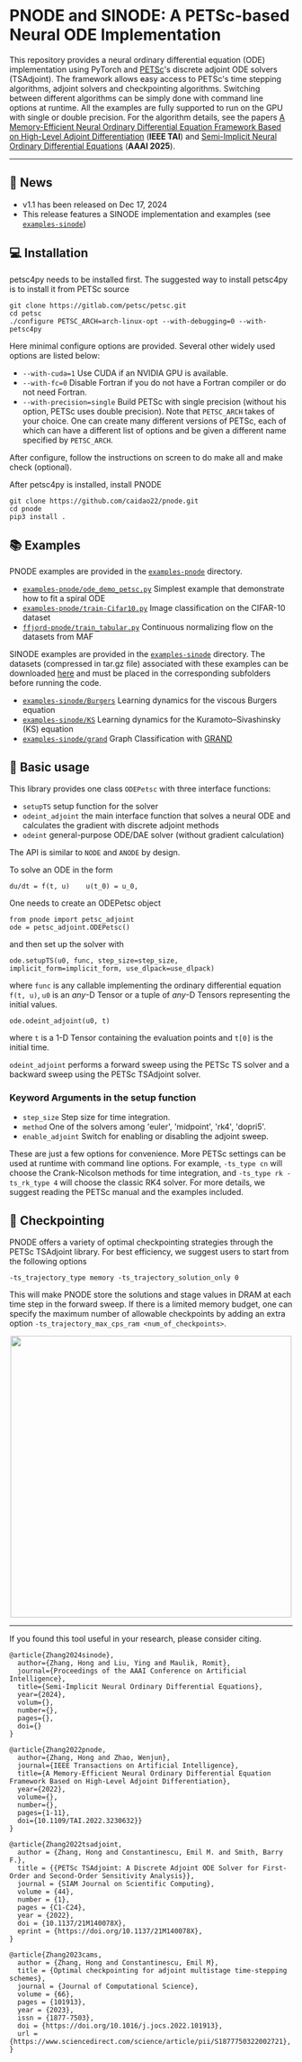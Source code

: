 # PNODE and SINODE: A PETSc-based Neural ODE Implementation

This repository provides a neural ordinary differential equation (ODE) implementation using PyTorch and [PETSc](https://petsc.org/release/overview/)'s discrete adjoint ODE solvers (TSAdjoint). The framework allows easy access to PETSc's time stepping algorithms, adjoint solvers and checkpointing algorithms. Switching between different algorithms can be simply done with command line options at runtime. All the examples are fully supported to run on the GPU with single or double precision. For the algorithm details, see the papers [A Memory-Efficient Neural Ordinary Differential Equation Framework Based on High-Level Adjoint Differentiation](https://arxiv.org/pdf/2206.01298) (**IEEE TAI**) and [Semi-Implicit Neural Ordinary Differential Equations](https://arxiv.org/abs/2412.11301) (**AAAI 2025**).

---

## :rocket: News
 - v1.1 has been released on Dec 17, 2024
 - This release features a SINODE implementation and examples (see [`examples-sinode`](./examples-sinode))

<!-- <p align="center">
  <img align="middle" src="./assets/.png" alt="" width="240" height="330" />
  <img align="middle" src="./assets/.png" alt="" width="240" height="330" />
</p> -->

## :computer: Installation
petsc4py needs to be installed first. The suggested way to install petsc4py is to install it from PETSc source
```
git clone https://gitlab.com/petsc/petsc.git
cd petsc
./configure PETSC_ARCH=arch-linux-opt --with-debugging=0 --with-petsc4py
```
Here minimal configure options are provided. Several other widely used options are listed below:

 - `--with-cuda=1` Use CUDA if an NVIDIA GPU is available.
 - `--with-fc=0` Disable Fortran if you do not have a Fortran compiler or do not need Fortran.
 - `--with-precision=single` Build PETSc with single precision (without his option, PETSc uses double precision).
Note that `PETSC_ARCH` takes of your choice. One can create many different versions of PETSc, each of which can have a different list of options and be given a different name specified by `PETSC_ARCH`.

After configure, follow the instructions on screen to do make all and make check (optional).

After petsc4py is installed, install PNODE
```
git clone https://github.com/caidao22/pnode.git
cd pnode
pip3 install .
```

## :books: Examples
PNODE examples are provided in the [`examples-pnode`](./examples-pnode) directory.

 - [`examples-pnode/ode_demo_petsc.py`](./examples-pnode/ode_demo_petsc.py) Simplest example that demonstrate how to fit a spiral ODE
 - [`examples-pnode/train-Cifar10.py`](./examples-pnode/train-Cifar10.py) Image classification on the CIFAR-10 dataset
 - [`ffjord-pnode/train_tabular.py`](./ffjord-pnode/train_tabular.py) Continuous normalizing flow on the datasets from MAF

SINODE examples are provided in the [`examples-sinode`](./examples-sinode) directory. The datasets (compressed in tar.gz file) associated with these examples can be downloaded [here](https://web.cels.anl.gov/projects/petsc/sinode-data/sinode-data.tar.gz) and must be placed in the corresponding subfolders before running the code.

 - [`examples-sinode/Burgers`](./examples-sinode/Burgers) Learning dynamics for the viscous Burgers equation
 - [`examples-sinode/KS`](./examples-sinode/KS) Learning dynamics for the Kuramoto–Sivashinsky (KS) equation
 - [`examples-sinode/grand`](./examples-sinode/grand) Graph Classification with [GRAND](https://arxiv.org/abs/1911.07532)


## :beginner: Basic usage
This library provides one class `ODEPetsc` with three interface functions:

 - `setupTS` setup function for the solver
 - `odeint_adjoint` the main interface function that solves a neural ODE and calculates the gradient with discrete adjoint methods
 - `odeint` general-purpose ODE/DAE solver (without gradient calculation)

The API is similar to `NODE` and `ANODE` by design.

To solve an ODE in the form
```
du/dt = f(t, u)    u(t_0) = u_0,
```
One needs to create an ODEPetsc object
```
from pnode import petsc_adjoint
ode = petsc_adjoint.ODEPetsc()
```
and then set up the solver with
```
ode.setupTS(u0, func, step_size=step_size, implicit_form=implicit_form, use_dlpack=use_dlpack)
```
where `func` is any callable implementing the ordinary differential equation `f(t, u)`, `u0` is an _any_-D Tensor or a tuple of _any_-D Tensors representing the initial values.

```
ode.odeint_adjoint(u0, t)
```
where `t` is a 1-D Tensor containing the evaluation points and  `t[0]` is the initial time.

`odeint_adjoint` performs a forward sweep using the PETSc TS solver and a backward sweep using the PETSc TSAdjoint solver.

### Keyword Arguments in the setup function
 - `step_size` Step size for time integration.
 - `method` One of the solvers among 'euler', 'midpoint', 'rk4', 'dopri5'.
 - `enable_adjoint` Switch for enabling or disabling the adjoint sweep.

These are just a few options for convenience. More PETSc settings can be used at runtime with command line options. For example, `-ts_type cn` will choose the Crank-Nicolson methods for time integration, and `-ts_type rk -ts_rk_type 4` will choose the classic RK4 solver. For more details, we suggest reading the PETSc manual and the examples included.

## :floppy_disk: Checkpointing
PNODE offers a variety of optimal checkpointing strategies through the PETSc TSAdjoint library. For best efficiency, we suggest users to start from the following options
```
-ts_trajectory_type memory -ts_trajectory_solution_only 0
```
This will make PNODE store the solutions and stage values in DRAM at each time step in the forward sweep. If there is a limited memory budget, one can specify the maximum number of allowable checkpoints by adding an extra option `-ts_trajectory_max_cps_ram <num_of_checkpoints>`.

<p align="center">
<img align="middle" src="./assets/checkpointing.png" alt="" width="500"/>
</p>

---
If you found this tool useful in your research, please consider citing.

```
@article{Zhang2024sinode},
  author={Zhang, Hong and Liu, Ying and Maulik, Romit},
  journal={Proceedings of the AAAI Conference on Artificial Intelligence},
  title={Semi-Implicit Neural Ordinary Differential Equations},
  year={2024},
  volum={},
  number={},
  pages={},
  doi={}
}

@article{Zhang2022pnode,
  author={Zhang, Hong and Zhao, Wenjun},
  journal={IEEE Transactions on Artificial Intelligence}, 
  title={A Memory-Efficient Neural Ordinary Differential Equation Framework Based on High-Level Adjoint Differentiation}, 
  year={2022},
  volume={},
  number={},
  pages={1-11},
  doi={10.1109/TAI.2022.3230632}}
}

@article{Zhang2022tsadjoint,
  author = {Zhang, Hong and Constantinescu, Emil M. and Smith, Barry F.},
  title = {{PETSc TSAdjoint: A Discrete Adjoint ODE Solver for First-Order and Second-Order Sensitivity Analysis}},
  journal = {SIAM Journal on Scientific Computing},
  volume = {44},
  number = {1},
  pages = {C1-C24},
  year = {2022},
  doi = {10.1137/21M140078X},
  eprint = {https://doi.org/10.1137/21M140078X},
}

@article{Zhang2023cams,
  author = {Zhang, Hong and Constantinescu, Emil M},
  title = {Optimal checkpointing for adjoint multistage time-stepping schemes},
  journal = {Journal of Computational Science},
  volume = {66},
  pages = {101913},
  year = {2023},
  issn = {1877-7503},
  doi = {https://doi.org/10.1016/j.jocs.2022.101913},
  url = {https://www.sciencedirect.com/science/article/pii/S1877750322002721},
}
```
